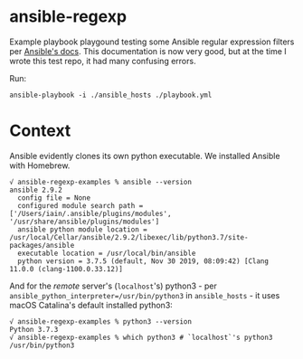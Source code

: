 # ansible-regexp

Example playbook playgound testing some Ansible regular expression filters per [Ansible's docs](https://docs.ansible.com/ansible/latest/user_guide/playbooks_filters.html?highlight=regex%20match#regular-expression-filters). This documentation is now very good, but at the time I wrote this test repo, it had many confusing errors.


Run: 

```
ansible-playbook -i ./ansible_hosts ./playbook.yml
```

# Context 

Ansible evidently clones its own python executable. We installed Ansible with Homebrew.

```
√ ansible-regexp-examples % ansible --version
ansible 2.9.2
  config file = None
  configured module search path = ['/Users/iain/.ansible/plugins/modules', '/usr/share/ansible/plugins/modules']
  ansible python module location = /usr/local/Cellar/ansible/2.9.2/libexec/lib/python3.7/site-packages/ansible
  executable location = /usr/local/bin/ansible
  python version = 3.7.5 (default, Nov 30 2019, 08:09:42) [Clang 11.0.0 (clang-1100.0.33.12)]
```

And for the *remote* server's (`localhost`'s) python3 - per `ansible_python_interpreter=/usr/bin/python3` in `ansible_hosts` - it uses macOS Catalina's default installed python3:

```
√ ansible-regexp-examples % python3 --version 
Python 3.7.3
√ ansible-regexp-examples % which python3 # `localhost`'s python3
/usr/bin/python3

```

